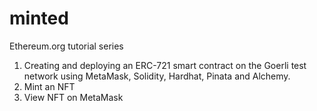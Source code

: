 # minted

Ethereum.org tutorial series 

1. Creating and deploying an ERC-721 smart contract on the Goerli test network using MetaMask, Solidity, Hardhat, Pinata and Alchemy.
2. Mint an NFT
3. View NFT on MetaMask
